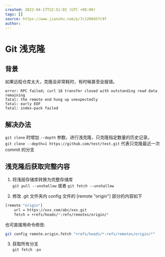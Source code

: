 ```yaml
---
created: 2022-04-17T22:51:03 (UTC +08:00)
tags: []
source: https://www.jianshu.com/p/7c120645fc9f
author: 
---
```


# Git 浅克隆 

## 背景

如果远程仓库太大，克隆会非常耗时，有时候甚至会报错。

```
error: RPC failed; curl 18 transfer closed with outstanding read data remaining
fatal: the remote end hung up unexpectedly
fatal: early EOF
fatal: index-pack failed
```

## 解决办法

`git clone` 时增加 `--depth` 参数，进行浅克隆，只克隆指定数量的历史记录。  
`git clone --depth=1 https://github.com/test/test.git` 代表只克隆最近一次 commit 的分支

## 浅克隆后获取完整内容

1.  将浅层存储库转换为完整存储库  
    `git pull --unshallow` 或者 `git fetch --unshallow`
    
2.  修改 .git 文件夹内 config 文件的 \[remote "origin"\] 部分的内容如下
    

```sh
[remote "origin"]
    url = https://xxx.com/abc/xxx.git
    fetch = +refs/heads/*:refs/remotes/origin/*
```

也可直接用命令修改: 

````sh
git config remote.origin.fetch "+refs/heads/*:refs/remotes/origin/*"
````

3.  获取所有分支  
    `git fetch -pv`
